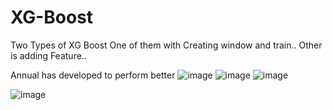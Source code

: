 # XG-Boost
Two Types of XG Boost
One of them with Creating window and train..
Other is adding Feature.. 

Annual has developed to perform better
![image](https://github.com/barbaromeister/XG-Boost/assets/102807351/82ab1a81-5c6b-472a-b938-998b5d3ddeaa)
![image](https://github.com/barbaromeister/XG-Boost/assets/102807351/06eb87f7-db53-4354-a94a-c30a160f5301)
![image](https://github.com/barbaromeister/XG-Boost/assets/102807351/5e0a3d88-dd50-43b0-87eb-5f8e19d19e5a)

![image](https://github.com/barbaromeister/XG-Boost/assets/102807351/fb14c1fd-2ae4-4a4d-8abb-dae9c77aad90)


